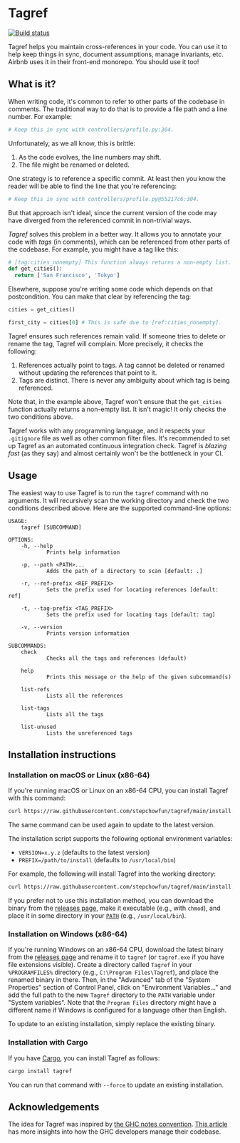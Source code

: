 # Tagref

[![Build status](https://github.com/stepchowfun/tagref/workflows/Continuous%20integration/badge.svg?branch=main)](https://github.com/stepchowfun/tagref/actions?query=branch%3Amain)

Tagref helps you maintain cross-references in your code. You can use it to help keep things in sync, document assumptions, manage invariants, etc. Airbnb uses it in their front-end monorepo. You should use it too!

## What is it?

When writing code, it's common to refer to other parts of the codebase in comments. The traditional way to do that is to provide a file path and a line number. For example:

```python
# Keep this in sync with controllers/profile.py:304.
```

Unfortunately, as we all know, this is brittle:

1. As the code evolves, the line numbers may shift.
2. The file might be renamed or deleted.

One strategy is to reference a specific commit. At least then you know the reader will be able to find the line that you're referencing:

```python
# Keep this in sync with controllers/profile.py@55217c6:304.
```

But that approach isn't ideal, since the current version of the code may have diverged from the referenced commit in non-trivial ways.

*Tagref* solves this problem in a better way. It allows you to annotate your code with *tags* (in comments), which can be referenced from other parts of the codebase. For example, you might have a tag like this:

```python
# [tag:cities_nonempty] This function always returns a non-empty list.
def get_cities():
  return ['San Francisco', 'Tokyo']
```

Elsewhere, suppose you're writing some code which depends on that postcondition. You can make that clear by referencing the tag:

```python
cities = get_cities()

first_city = cities[0] # This is safe due to [ref:cities_nonempty].
```

Tagref ensures such references remain valid. If someone tries to delete or rename the tag, Tagref will complain. More precisely, it checks the following:

1. References actually point to tags. A tag cannot be deleted or renamed without updating the references that point to it.
2. Tags are distinct. There is never any ambiguity about which tag is being referenced.

Note that, in the example above, Tagref won't ensure that the `get_cities` function actually returns a non-empty list. It isn't magic! It only checks the two conditions above.

Tagref works with any programming language, and it respects your `.gitignore` file as well as other common filter files. It's recommended to set up Tagref as an automated continuous integration check. Tagref is *blazing fast* (as they say) and almost certainly won't be the bottleneck in your CI.

## Usage

The easiest way to use Tagref is to run the `tagref` command with no arguments. It will recursively scan the working directory and check the two conditions described above. Here are the supported command-line options:

```
USAGE:
    tagref [SUBCOMMAND]

OPTIONS:
    -h, --help
            Prints help information

    -p, --path <PATH>...
            Adds the path of a directory to scan [default: .]

    -r, --ref-prefix <REF_PREFIX>
            Sets the prefix used for locating references [default: ref]

    -t, --tag-prefix <TAG_PREFIX>
            Sets the prefix used for locating tags [default: tag]

    -v, --version
            Prints version information

SUBCOMMANDS:
    check
            Checks all the tags and references (default)

    help
            Prints this message or the help of the given subcommand(s)

    list-refs
            Lists all the references

    list-tags
            Lists all the tags

    list-unused
            Lists the unreferenced tags
```

## Installation instructions

### Installation on macOS or Linux (x86-64)

If you're running macOS or Linux on an x86-64 CPU, you can install Tagref with this command:

```sh
curl https://raw.githubusercontent.com/stepchowfun/tagref/main/install.sh -LSfs | sh
```

The same command can be used again to update to the latest version.

The installation script supports the following optional environment variables:

- `VERSION=x.y.z` (defaults to the latest version)
- `PREFIX=/path/to/install` (defaults to `/usr/local/bin`)

For example, the following will install Tagref into the working directory:

```sh
curl https://raw.githubusercontent.com/stepchowfun/tagref/main/install.sh -LSfs | PREFIX=. sh
```

If you prefer not to use this installation method, you can download the binary from the [releases page](https://github.com/stepchowfun/tagref/releases), make it executable (e.g., with `chmod`), and place it in some directory in your [`PATH`](https://en.wikipedia.org/wiki/PATH_\(variable\)) (e.g., `/usr/local/bin`).

### Installation on Windows (x86-64)

If you're running Windows on an x86-64 CPU, download the latest binary from the [releases page](https://github.com/stepchowfun/tagref/releases) and rename it to `tagref` (or `tagref.exe` if you have file extensions visible). Create a directory called `Tagref` in your `%PROGRAMFILES%` directory (e.g., `C:\Program Files\Tagref`), and place the renamed binary in there. Then, in the "Advanced" tab of the "System Properties" section of Control Panel, click on "Environment Variables..." and add the full path to the new `Tagref` directory to the `PATH` variable under "System variables". Note that the `Program Files` directory might have a different name if Windows is configured for a language other than English.

To update to an existing installation, simply replace the existing binary.

### Installation with Cargo

If you have [Cargo](https://doc.rust-lang.org/cargo/), you can install Tagref as follows:

```sh
cargo install tagref
```

You can run that command with `--force` to update an existing installation.

## Acknowledgements

The idea for Tagref was inspired by [the GHC notes convention](https://ghc.haskell.org/trac/ghc/wiki/Commentary/CodingStyle#Commentsinthesourcecode). [This article](http://www.aosabook.org/en/ghc.html) has more insights into how the GHC developers manage their codebase.
